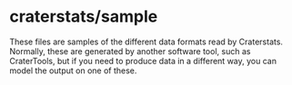 
# craterstats/sample

These files are samples of the different data formats read by Craterstats. Normally, these are generated by another software tool, such as CraterTools, but if you need to produce data in a different way, you can model the output on one of these.

